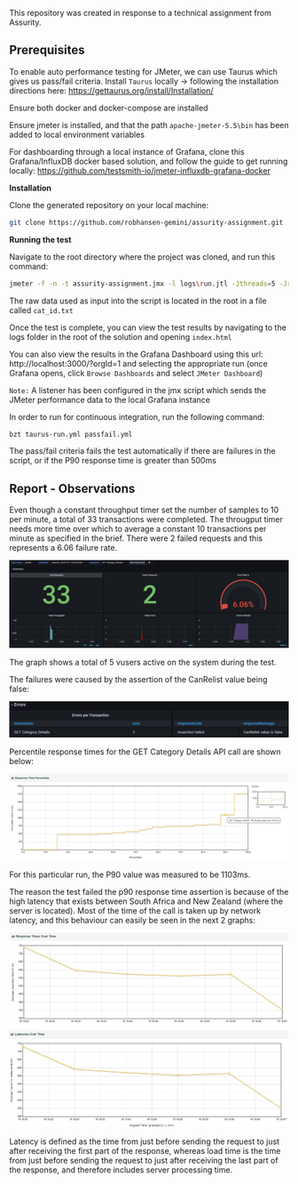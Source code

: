 
This repository was created in response to a technical assignment from Assurity.

## Prerequisites

To enable auto performance testing for JMeter, we can use Taurus which gives us pass/fail criteria.
Install `Taurus` locally -> following the installation directions here: https://gettaurus.org/install/Installation/

Ensure both docker and docker-compose are installed

Ensure jmeter is installed, and that the path `apache-jmeter-5.5\bin` has been added to local environment variables

For dashboarding through a local instance of Grafana, clone this Grafana/InfluxDB docker based solution, and follow the guide to get running locally:
https://github.com/testsmith-io/jmeter-influxdb-grafana-docker


**Installation**

Clone the generated repository on your local machine:

```bash
git clone https://github.com/robhansen-gemini/assurity-assignment.git
```

**Running the test**

Navigate to the root directory where the project was cloned, and run this command:

```bash
jmeter -f -n -t assurity-assignment.jmx -l logs\run.jtl -Jthreads=5 -Jrampup=5 -Jduration=60 -Jthroughput=10.0 -e -o logs
```

The raw data used as input into the script is located in the root in a file called `cat_id.txt`

Once the test is complete, you can view the test results by navigating to the logs folder in the root of the solution and opening `index.html`


You can also view the results in the Grafana Dashboard using this url: http://localhost:3000/?orgId=1 and selecting the appropriate run (once Grafana opens, click `Browse Dashboards` and select `JMeter Dashboard`)

`Note:` A listener has been configured in the jmx script which sends the JMeter performance data to the local Grafana instance


In order to run for continuous integration, run the following command:
```bash
bzt taurus-run.yml passfail.yml
```

The pass/fail criteria fails the test automatically if there are failures in the script, or if the P90 response time is greater than 500ms

## Report - Observations

Even though a constant throughput timer set the number of samples to 10 per minute, a total of 33 transactions were completed.
The througput timer needs more time over which to average a constant 10 transactions per minute as specified in the brief.
There were 2 failed requests and this represents a 6.06 failure rate.

  ![](report/graph-1.png)

The graph shows a total of 5 vusers active on the system during the test.

The failures were caused by the assertion of the CanRelist value being false:

  ![](report/graph-2.png)

Percentile response times for the GET Category Details API call are shown below:

  ![](report/graph-3.png)

For this particular run, the P90 value was measured to be 1103ms.

The reason the test failed the p90 response time assertion is because of the high latency that exists between South Africa and New Zealand (where the server is located).
Most of the time of the call is taken up by network latency, and this behaviour can easily be seen in the next 2 graphs:

  ![](report/graph-4.png)
  ![](report/graph-5.png)


Latency is defined as the time from just before sending the request to just after receiving the first part of the response, whereas load time is the time from just before sending the request to just after receiving the last part of the response, and therefore includes server processing time.





